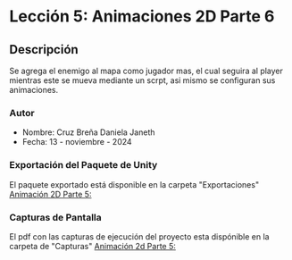# Lección 5: Animaciones 2D Parte 6

## Descripción
Se agrega el enemigo al mapa como jugador mas, el cual seguira al player mientras este se mueva mediante un scrpt, asi mismo se configuran sus animaciones.

### Autor
- Nombre: Cruz Breña Daniela Janeth
- Fecha: 13 - noviembre - 2024

### Exportación del Paquete de Unity
El paquete exportado está disponible en la carpeta "Exportaciones"
  [Animación 2D Parte 5:](https://github.com/DanielaJanethCruz/Act1_EjecucionTutorialesFase2/blob/main/Lecciones/Lecci%C3%B3n5_AnimationsParte6/Exportaciones/Prototipo04_CBDJ_Parte6.unitypackage)

### Capturas de Pantalla 
El pdf con las capturas de ejecución del proyecto esta dispónible en la carpeta de "Capturas"
  [Animación 2d Parte 5:]()
